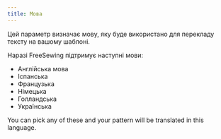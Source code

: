 ```yaml
---
title: Мова
---
```


Цей параметр визначає мову, яку буде використано для перекладу тексту на вашому шаблоні.

Наразі FreeSewing підтримує наступні мови:

- Англійська мова
- Іспанська
- Французька
- Німецька
- Голландська
- Українська

You can pick any of these and your pattern will be translated in this language.

